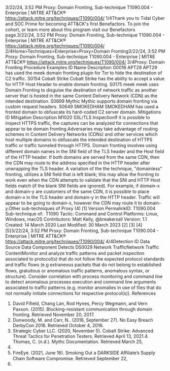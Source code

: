 3/22/24, 3:52 PM Proxy: Domain Fronting, Sub-technique T1090.004 - Enterprise | MITRE ATT&CK®
https://attack.mitre.org/techniques/T1090/004/ 1/4Thank you to Tidal Cyber and SOC Prime for becoming ATT&CK's ﬁrst Benefactors. To join the cohort, or learn more about this program visit our
Benefactors page.3/22/24, 3:52 PM Proxy: Domain Fronting, Sub-technique T1090.004 - Enterprise | MITRE ATT&CK®
https://attack.mitre.org/techniques/T1090/004/ 2/4Home>Techniques>Enterprise>Proxy>Domain Fronting3/22/24, 3:52 PM Proxy: Domain Fronting, Sub-technique T1090.004 - Enterprise | MITRE ATT&CK®
https://attack.mitre.org/techniques/T1090/004/ 3/4Proxy: Domain Fronting
Procedure Examples
ID Name Description
G0016 APT29 APT29 has used the meek domain fronting plugin for Tor to hide the destination of C2 traﬃc.
S0154 Cobalt Strike Cobalt Strike has the ability to accept a value for HTTP Host Header to enable domain fronting.
S0175 meek meek uses Domain Fronting to disguise the destination of network traﬃc as another server that is hosted in
the same Content Delivery Network (CDN) as the intended destination.
S0699 Mythic Mythic supports domain fronting via custom request headers.
S0649 SMOKEDHAM SMOKEDHAM has used a fronted domain to obfuscate its hard-coded C2 server domain.
Mitigations
ID Mitigation Description
M1020 SSL/TLS
InspectionIf it is possible to inspect HTTPS traﬃc, the captures can be analyzed for connections that appear to be
domain fronting.Adversaries may take advantage of routing schemes in Content Delivery Networks (CDNs) and other services which host multiple domains
to obfuscate the intended destination of HTTPS traﬃc or traﬃc tunneled through HTTPS. Domain fronting involves using different
domain names in the SNI ﬁeld of the TLS header and the Host ﬁeld of the HTTP header. If both domains are served from the same CDN, then
the CDN may route to the address speciﬁed in the HTTP header after unwrapping the TLS header. A variation of the the technique,
"domainless" fronting, utilizes a SNI ﬁeld that is left blank; this may allow the fronting to work even when the CDN attempts to validate that
the SNI and HTTP Host ﬁelds match (if the blank SNI ﬁelds are ignored).
For example, if domain-x and domain-y are customers of the same CDN, it is possible to place domain-x in the TLS header and domain-y in
the HTTP header. Traﬃc will appear to be going to domain-x, however the CDN may route it to domain-y.Other sub-techniques of Proxy (4)
[1]
Version PermalinkID: T1090.004
Sub-technique of:  T1090
 
Tactic: Command and Control
 
Platforms: Linux, Windows, macOS
Contributors: Matt Kelly, @breakersall
Version: 1.1
Created: 14 March 2020
Last Modiﬁed: 30 March 2023
[2]
[3]
[4]
[5]3/22/24, 3:52 PM Proxy: Domain Fronting, Sub-technique T1090.004 - Enterprise | MITRE ATT&CK®
https://attack.mitre.org/techniques/T1090/004/ 4/4Detection
ID Data Source Data Component Detects
DS0029 Network TraﬃcNetwork Traﬃc
ContentMonitor and analyze traﬃc patterns and packet inspection associated to protocol(s) that
do not follow the expected protocol standards and traﬃc ﬂows (e.g extraneous packets
that do not belong to established ﬂows, gratuitous or anomalous traﬃc patterns,
anomalous syntax, or structure). Consider correlation with process monitoring and
command line to detect anomalous processes execution and command line arguments
associated to traﬃc patterns (e.g. monitor anomalies in use of ﬁles that do not normally
initiate connections for respective protocol(s)).
References
1. David Fiﬁeld, Chang Lan, Rod Hynes, Percy Wegmann, and
Vern Paxson. (2015). Blocking-resistant communication
through domain fronting. Retrieved November 20, 2017.
2. Dunwoody, M. and Carr, N.. (2016, September 27). No Easy
Breach DerbyCon 2016. Retrieved October 4, 2016.
3. Strategic Cyber LLC. (2020, November 5). Cobalt Strike:
Advanced Threat Tactics for Penetration Testers. Retrieved
April 13, 2021.4. Thomas, C. (n.d.). Mythc Documentation. Retrieved March 25,
2022.
5. FireEye. (2021, June 16). Smoking Out a DARKSIDE Aﬃliate’s
Supply Chain Software Compromise. Retrieved September 22,
2021.